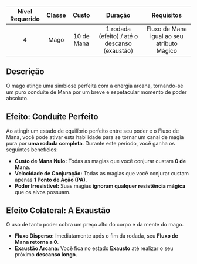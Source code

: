 
| Nível Requerido | Classe | Custo | Duração | Requisitos |
| :---: | :---: | :---: | :---: | :---: |
| 4 | Mago | 10 de Mana | 1 rodada (efeito) / até o descanso (exaustão) | Fluxo de Mana igual ao seu atributo Mágico |

## Descrição
O mago atinge uma simbiose perfeita com a energia arcana, tornando-se um puro conduíte de Mana por um breve e espetacular momento de poder absoluto.

## Efeito: Conduíte Perfeito
Ao atingir um estado de equilíbrio perfeito entre seu poder e o Fluxo de Mana, você pode ativar esta habilidade para se tornar um canal de magia pura por **uma rodada completa**. Durante este período, você ganha os seguintes benefícios:

* **Custo de Mana Nulo:** Todas as magias que você conjurar custam **0 de Mana**.
* **Velocidade de Conjuração:** Todas as magias que você conjurar custam apenas **1 Ponto de Ação (PA)**.
* **Poder Irresistível:** Suas magias **ignoram qualquer resistência mágica** que os alvos possuam.

## Efeito Colateral: A Exaustão
O uso de tanto poder cobra um preço alto do corpo e da mente do mago.

* **Fluxo Disperso:** Imediatamente após o fim da rodada, seu **Fluxo de Mana retorna a 0**.
* **Exaustão Arcana:** Você fica no estado **Exausto** até realizar o seu próximo **descanso longo**.